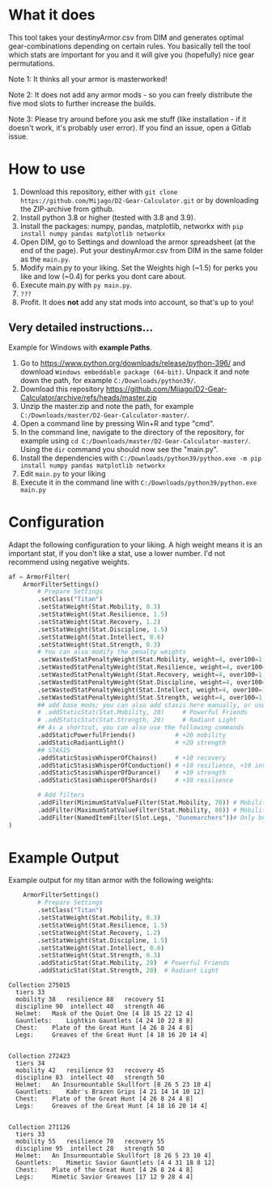 
# What it does
This tool takes your destinyArmor.csv from DIM and generates optimal gear-combinations depending on certain rules. 
You basically tell the tool which stats are important for you and it will give you (hopefully) nice gear permutations.

Note 1: It thinks all your armor is masterworked!

Note 2: It does not add any armor mods - so you can freely distribute the five mod slots to further increase the builds.

Note 3: Please try around before you ask me stuff (like installation - if it doesn't work, it's probably user error). If you find an issue, open a Gitlab issue.

# How to use
1. Download this repository, either with `git clone https://github.com/Mijago/D2-Gear-Calculator.git` or by downloading the ZIP-archive from github.
2. Install python 3.8 or higher (tested with 3.8 and 3.9).
3. Install the packages: numpy, pandas, matplotlib, networkx with `pip install numpy pandas matplotlib networkx`
4. Open DIM, go to Settings and download the armor spreadsheet (at the end of the page). Put your destinyArmor.csv from DIM in the same folder as the `main.py`.
5. Modify main.py to your liking. Set the Weights high (~1.5) for perks you like and low (~0.4) for perks you dont care about.
6. Execute main.py with `py main.py`.
7. `???`
8. Profit. It does **not** add any stat mods into account, so that's up to you!


## Very detailed instructions...
Example for Windows with **example Paths**.
1) Go to https://www.python.org/downloads/release/python-396/ and download `Windows embeddable package (64-bit)`. Unpack it and note down the path, for example `C:/Downloads/python39/`.
2) Download this repository https://github.com/Mijago/D2-Gear-Calculator/archive/refs/heads/master.zip
3) Unzip the master.zip and note the path, for example `C:/Downloads/master/D2-Gear-Calculator-master/`.
4) Open a command line by pressing Win+R and type "cmd".
5) In the command line, navigate to the directory of the repository, for example using `cd C:/Downloads/master/D2-Gear-Calculator-master/`. Using the `dir` command you should now see the "main.py".
6) Install the dependencies with `C:/Downloads/python39/python.exe -m pip install numpy pandas matplotlib networkx`
7) Edit `main.py` to your liking
8) Execute it in the command line with `C:/Downloads/python39/python.exe main.py`

# Configuration
Adapt the following configuration to your liking. 
A high weight means it is an important stat, if you don't like a stat, use a lower number. 
I'd not recommend using negative weights. 
```python
af = ArmorFilter(
    ArmorFilterSettings()
        # Prepare Settings
        .setClass("Titan")
        .setStatWeight(Stat.Mobility, 0.3)
        .setStatWeight(Stat.Resilience, 1.5)
        .setStatWeight(Stat.Recovery, 1.2)
        .setStatWeight(Stat.Discipline, 1.5)
        .setStatWeight(Stat.Intellect, 0.6)
        .setStatWeight(Stat.Strength, 0.3)
        # You can also modify the penalty weights
        .setWastedStatPenaltyWeight(Stat.Mobility, weight=4, over100=1.1)
        .setWastedStatPenaltyWeight(Stat.Resilience, weight=4, over100=1.1)
        .setWastedStatPenaltyWeight(Stat.Recovery, weight=4, over100=1.1)
        .setWastedStatPenaltyWeight(Stat.Discipline, weight=4, over100=1.1)
        .setWastedStatPenaltyWeight(Stat.Intellect, weight=4, over100=1.1)
        .setWastedStatPenaltyWeight(Stat.Strength, weight=4, over100=1.1)
        ## add base mods; you can also add stasis here manually, or use the shortcuts below
        # .addStaticStat(Stat.Mobility, 20)     # Powerful Friends
        # .addStaticStat(Stat.Strength, 20)     # Radiant Light
        ## As a shortcut, you can also use the following commands
        .addStaticPowerfulFriends()           # +20 mobility
        .addStaticRadiantLight()              # +20 strength
        ## STASIS
        .addStaticStasisWhisperOfChains()     # +10 recovery
        .addStaticStasisWhisperOfConduction() # +10 resilience, +10 intellect
        .addStaticStasisWhisperOfDurance()    # +10 strength
        .addStaticStasisWhisperOfShards()     # +10 resilience

        # Add filters
        .addFilter(MinimumStatValueFilter(Stat.Mobility, 70)) # Mobility MUST be >= 70
        .addFilter(MaximumStatValueFilter(Stat.Mobility, 80)) # Mobility MUST be <= 80
        .addFilter(NamedItemFilter(Slot.Legs, "Dunemarchers"))# Only builds with Dunemarchers in the leg slot
)
```


# Example Output
Example output for my titan armor with the following weights:
```py
    ArmorFilterSettings()
        # Prepare Settings
        .setClass("Titan")
        .setStatWeight(Stat.Mobility, 0.3)
        .setStatWeight(Stat.Resilience, 1.5)
        .setStatWeight(Stat.Recovery, 1.2)
        .setStatWeight(Stat.Discipline, 1.5)
        .setStatWeight(Stat.Intellect, 0.6)
        .setStatWeight(Stat.Strength, 0.3)
        .addStaticStat(Stat.Mobility, 20)  # Powerful Friends
        .addStaticStat(Stat.Strength, 20)  # Radiant Light
```


```
Collection 275015
  tiers 33
  mobility 38   resilience 88   recovery 51
  discipline 90  intellect 40   strength 46
  Helmet:	Mask of the Quiet One [4 18 15 22 12 4]
  Gauntlets:	Lightkin Gauntlets [4 24 10 22 8 8]
  Chest:	Plate of the Great Hunt [4 26 8 24 4 8]
  Legs:		Greaves of the Great Hunt [4 18 16 20 14 4]


Collection 272423
  tiers 34
  mobility 42   resilience 93   recovery 45
  discipline 83  intellect 40   strength 50
  Helmet:	An Insurmountable Skullfort [8 26 5 23 10 4]
  Gauntlets:	Kabr's Brazen Grips [4 21 14 14 10 12]
  Chest:	Plate of the Great Hunt [4 26 8 24 4 8]
  Legs:		Greaves of the Great Hunt [4 18 16 20 14 4]


Collection 271126
  tiers 33
  mobility 55   resilience 70   recovery 55
  discipline 95  intellect 28   strength 50
  Helmet:	An Insurmountable Skullfort [8 26 5 23 10 4]
  Gauntlets:	Mimetic Savior Gauntlets [4 4 31 18 8 12]
  Chest:	Plate of the Great Hunt [4 26 8 24 4 8]
  Legs:		Mimetic Savior Greaves [17 12 9 28 4 4]
```
